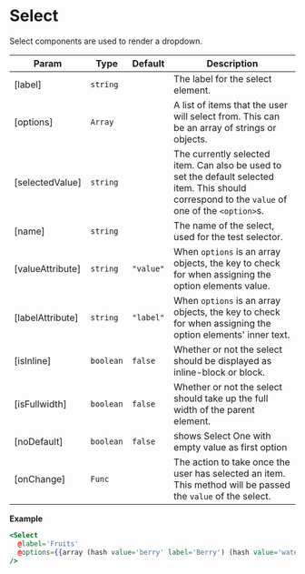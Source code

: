 # Select

Select components are used to render a dropdown.

| Param            | Type                 | Default                        | Description                                                                                                                                      |
| ---------------- | -------------------- | ------------------------------ | ------------------------------------------------------------------------------------------------------------------------------------------------ |
| [label]          | <code>string</code>  |                                | The label for the select element.                                                                                                                |
| [options]        | <code>Array</code>   |                                | A list of items that the user will select from. This can be an array of strings or objects.                                                      |
| [selectedValue]  | <code>string</code>  |                                | The currently selected item. Can also be used to set the default selected item. This should correspond to the `value` of one of the `<option>`s. |
| [name]           | <code>string</code>  |                                | The name of the select, used for the test selector.                                                                                              |
| [valueAttribute] | <code>string</code>  | <code>&quot;value&quot;</code> | When `options` is an array objects, the key to check for when assigning the option elements value.                                               |
| [labelAttribute] | <code>string</code>  | <code>&quot;label&quot;</code> | When `options` is an array objects, the key to check for when assigning the option elements' inner text.                                         |
| [isInline]       | <code>boolean</code> | <code>false</code>             | Whether or not the select should be displayed as inline-block or block.                                                                          |
| [isFullwidth]    | <code>boolean</code> | <code>false</code>             | Whether or not the select should take up the full width of the parent element.                                                                   |
| [noDefault]      | <code>boolean</code> | <code>false</code>             | shows Select One with empty value as first option                                                                                                |
| [onChange]       | <code>Func</code>    |                                | The action to take once the user has selected an item. This method will be passed the `value` of the select.                                     |

**Example**

```hbs preview-template
<Select
  @label='Fruits'
  @options={{array (hash value='berry' label='Berry') (hash value='watermelon' label='Watermelon')}}
/>
```
